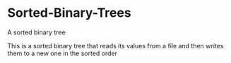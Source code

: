 # Sorted-Binary-Trees
A sorted binary tree

This is a sorted binary tree that reads its values from a file and then writes them to a new one in the sorted order
